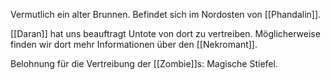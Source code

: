 Vermutlich ein alter Brunnen. Befindet sich im Nordosten von [[Phandalin]].

[[Daran]] hat uns beauftragt Untote von dort zu vertreiben. 
Möglicherweise finden wir dort mehr Informationen über den [[Nekromant]].

Belohnung für die Vertreibung der [[Zombie]]s: Magische Stiefel.